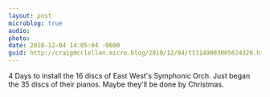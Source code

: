 ```yaml
---
layout: post
microblog: true
audio: 
photo: 
date: 2010-12-04 14:05:04 -0600
guid: http://craigmcclellan.micro.blog/2010/12/04/t11149003005624320.html
---
```

4 Days to install the 16 discs of East West's Symphonic Orch.  Just began the 35 discs of their pianos.  Maybe they'll be done by Christmas.
